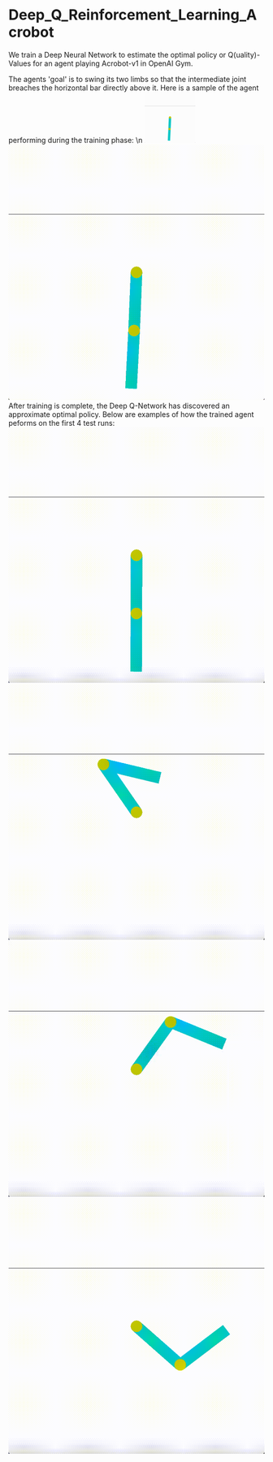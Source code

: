 # Deep_Q_Reinforcement_Learning_Acrobot
We train a Deep Neural Network to estimate the optimal policy or Q(uality)-Values for an agent playing Acrobot-v1 in OpenAI Gym.

The agents 'goal' is to swing its two limbs so that the intermediate joint breaches the horizontal bar directly above it.
Here is a sample of the agent performing during the training phase: \n
<img src="https://github.com/slhmath/Deep_Q_Reinforcement_Learning_Acrobot/blob/main/DeepQ_Acrobot_Training.gif" width="100" height="100">
![Training](https://github.com/slhmath/Deep_Q_Reinforcement_Learning_Acrobot/blob/main/DeepQ_Acrobot_Training.gif)
After training is complete, the Deep Q-Network has discovered an approximate optimal policy. Below are examples of how the trained agent peforms on the first 4 test runs:
![Run_1](https://github.com/slhmath/Deep_Q_Reinforcement_Learning_Acrobot/blob/main/Test_Run_1.gif)
![Run_2](https://github.com/slhmath/Deep_Q_Reinforcement_Learning_Acrobot/blob/main/Test_Run_2.gif)
![Run_3](https://github.com/slhmath/Deep_Q_Reinforcement_Learning_Acrobot/blob/main/Test_Run_3.gif)
![Run_4](https://github.com/slhmath/Deep_Q_Reinforcement_Learning_Acrobot/blob/main/Test_Run_4.gif)
